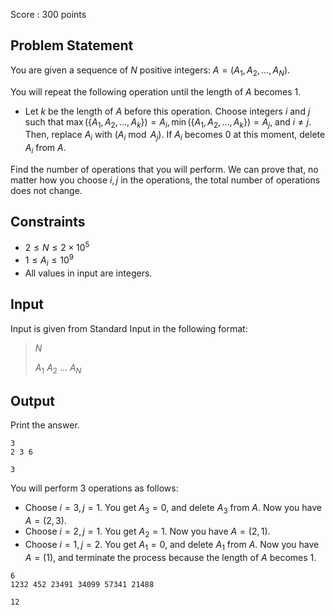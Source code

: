 Score : $300$ points

## Problem Statement

You are given a sequence of $N$ positive integers: $A=(A_1,A_2,\dots,A_N)$.

You will repeat the following operation until the length of $A$ becomes $1$.

- Let $k$ be the length of $A$ before this operation.
Choose integers $i$ and $j$ such that $\max(\{A_1,A_2,\dots,A_{k}\})=A_i,\min(\{A_1,A_2,\dots,A_{k}\})=A_j$, and $i \neq j$.
Then, replace $A_i$ with $(A_i \bmod A_j)$.
If $A_i$ becomes $0$ at this moment, delete $A_i$ from $A$.

Find the number of operations that you will perform.
We can prove that, no matter how you choose $i,j$ in the operations, the total number of operations does not change.

## Constraints

- $2 \le N \le 2 \times 10^5$
- $1 \le A_i \le 10^9$
- All values in input are integers.

## Input

Input is given from Standard Input in the following format:

> $N$
> 
> $A_1$ $A_2$ $\dots$ $A_N$

## Output

Print the answer.

```input1
3
2 3 6
```

```output1
3
```

You will perform $3$ operations as follows:

- Choose $i=3,j=1$. You get $A_3=0$, and delete $A_3$ from $A$. Now you have $A=(2,3)$.
- Choose $i=2,j=1$. You get $A_2=1$. Now you have $A=(2,1)$.
- Choose $i=1,j=2$. You get $A_1=0$, and delete $A_1$ from $A$. Now you have $A=(1)$, and terminate the process because the length of $A$ becomes $1$.

```input2
6
1232 452 23491 34099 57341 21488
```

```output2
12
```